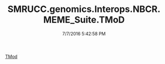 ﻿---
title: SMRUCC.genomics.Interops.NBCR.MEME_Suite.TMoD
date: 7/7/2016 5:42:58 PM
---

[TMod](T-SMRUCC.genomics.Interops.NBCR.MEME_Suite.TMoD.TMod.html)
